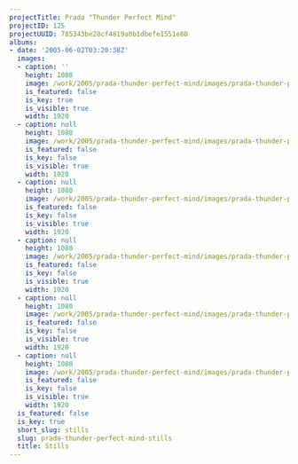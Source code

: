 ```yaml
---
projectTitle: Prada "Thunder Perfect Mind"
projectID: 125
projectUUID: 785343be20cf4819a0b1dbefe1551e88
albums:
- date: '2005-06-02T03:20:38Z'
  images:
  - caption: ''
    height: 1080
    image: /work/2005/prada-thunder-perfect-mind/images/prada-thunder-perfect-mind.01.jpg
    is_featured: false
    is_key: true
    is_visible: true
    width: 1920
  - caption: null
    height: 1080
    image: /work/2005/prada-thunder-perfect-mind/images/prada-thunder-perfect-mind.02.jpg
    is_featured: false
    is_key: false
    is_visible: true
    width: 1920
  - caption: null
    height: 1080
    image: /work/2005/prada-thunder-perfect-mind/images/prada-thunder-perfect-mind.03.jpg
    is_featured: false
    is_key: false
    is_visible: true
    width: 1920
  - caption: null
    height: 1080
    image: /work/2005/prada-thunder-perfect-mind/images/prada-thunder-perfect-mind.04.jpg
    is_featured: false
    is_key: false
    is_visible: true
    width: 1920
  - caption: null
    height: 1080
    image: /work/2005/prada-thunder-perfect-mind/images/prada-thunder-perfect-mind.05.jpg
    is_featured: false
    is_key: false
    is_visible: true
    width: 1920
  - caption: null
    height: 1080
    image: /work/2005/prada-thunder-perfect-mind/images/prada-thunder-perfect-mind.06.jpg
    is_featured: false
    is_key: false
    is_visible: true
    width: 1920
  is_featured: false
  is_key: true
  short_slug: stills
  slug: prada-thunder-perfect-mind-stills
  title: Stills
---
```

